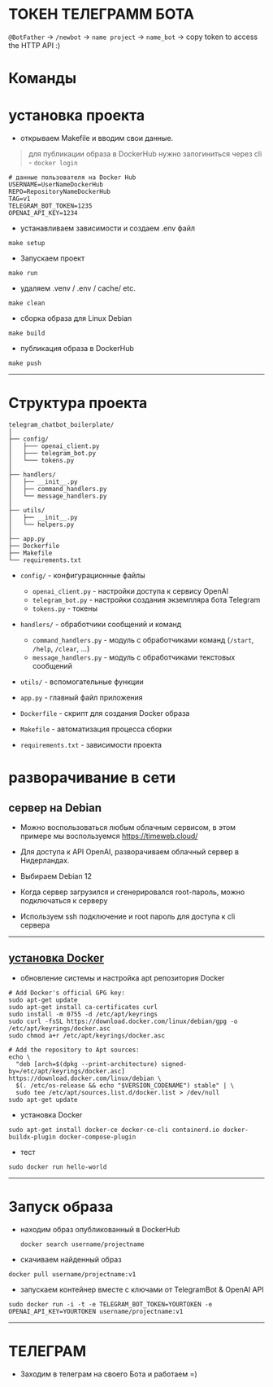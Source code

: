 # ТОКЕН ТЕЛЕГРАММ БОТА

`@BotFather` -> `/newbot` -> `name project` -> `name_bot` -> copy token to access the HTTP API :)

# Команды

# установка проекта

- открываем Makefile и вводим свои данные.
> для публикации образа в DockerHub нужно залогиниться через cli -  `docker login`
  
  ```
  # данные пользователя на Docker Hub
  USERNAME=UserNameDockerHub
  REPO=RepositoryNameDockerHub
  TAG=v1
  TELEGRAM_BOT_TOKEN=1235
  OPENAI_API_KEY=1234
  ```

- устанавливаем зависимости и создаем .env файл

```
make setup
```

- Запускаем проект

```
make run
```

- удаляем .venv / .env / cache/ etc.

```
make clean
```

- сборка образа для Linux Debian

```
make build
```

- публикация образа в DockerHub

```
make push
```


---

# Структура проекта

```
telegram_chatbot_boilerplate/
│
├── config/
│   ├─── openai_client.py
│   ├─── telegram_bot.py
│   └─── tokens.py
│
├── handlers/
│   ├── __init__.py
│   ├── command_handlers.py
│   └── message_handlers.py
│
├── utils/
│   ├── __init__.py
│   └── helpers.py
│
├── app.py
├── Dockerfile
├── Makefile
└── requirements.txt
```

- `config/` - конфигурационные файлы

  - `openai_client.py` - настройки доступа к сервису OpenAI
  - `telegram_bot.py` - настройки создания экземпляра бота Telegram
  - `tokens.py` - токены

- `handlers/` - обработчики сообщений и команд

  - `command_handlers.py` - модуль с обработчиками команд (`/start`, `/help`, `/clear`, ...)
  - `message_handlers.py` - модуль с обработчиками текстовых сообщений

- `utils/` - вспомогательные функции

- `app.py` - главный файл приложения

- `Dockerfile` - скрипт для создания Docker образа
 
- `Makefile` - автоматизация процесса сборки

- `requirements.txt` - зависимости проекта

# разворачивание в сети

## сервер на Debian

- Можно воспользоваться любым облачным сервисом, в этом примере мы воспользуемся https://timeweb.cloud/
- Для доступа к API OpenAI, разворачиваем облачный сервер в Нидерландах.

- Выбираем Debian 12

- Когда сервер загрузился и сгенерировался root-пароль, можно подключаться к серверу

- Используем ssh подключение и root пароль для доступа к cli сервера

---

## [установка Docker](https://docs.docker.com/engine/install/debian/)

- обновление системы и настройка apt репозитория Docker

```
# Add Docker's official GPG key:
sudo apt-get update
sudo apt-get install ca-certificates curl
sudo install -m 0755 -d /etc/apt/keyrings
sudo curl -fsSL https://download.docker.com/linux/debian/gpg -o /etc/apt/keyrings/docker.asc
sudo chmod a+r /etc/apt/keyrings/docker.asc

# Add the repository to Apt sources:
echo \
  "deb [arch=$(dpkg --print-architecture) signed-by=/etc/apt/keyrings/docker.asc] https://download.docker.com/linux/debian \
  $(. /etc/os-release && echo "$VERSION_CODENAME") stable" | \
  sudo tee /etc/apt/sources.list.d/docker.list > /dev/null
sudo apt-get update
```

- установка Docker

```
sudo apt-get install docker-ce docker-ce-cli containerd.io docker-buildx-plugin docker-compose-plugin
```

- тест

```
sudo docker run hello-world
```

---

# Запуск образа 

- находим образ опубликованный в DockerHub

  ```
  docker search username/projectname
  ```

- скачиваем найденный образ

```
docker pull username/projectname:v1
```

- запускаем контейнер вместе с ключами от TelegramBot & OpenAI API

```
sudo docker run -i -t -e TELEGRAM_BOT_TOKEN=YOURTOKEN -e OPENAI_API_KEY=YOURTOKEN username/projectname:v1
```

---

# ТЕЛЕГРАМ

- Заходим в телеграм на своего Бота и работаем =)
